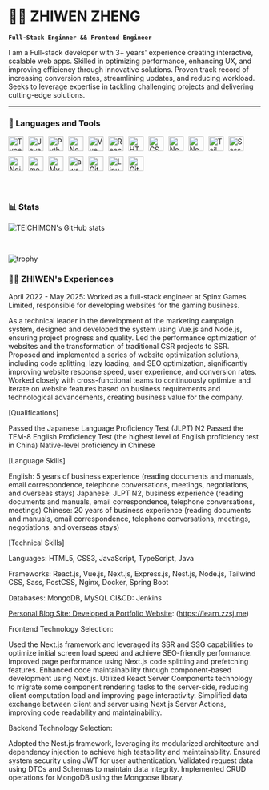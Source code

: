 # 🏄‍♂️ ZHIWEN ZHENG

**`Full-Stack Enginner && Frontend Engineer`**

I am a Full-stack developer with 3+ years' experience creating interactive, scalable web apps. Skilled in optimizing performance, enhancing UX, and improving efficiency through innovative solutions. Proven track record of increasing conversion rates, streamlining updates, and reducing workload. Seeks to leverage expertise in tackling challenging projects and delivering cutting-edge solutions.

---


### 🧰 Languages and Tools

<div style="display: flex; flex-wrap: wrap; gap: 10px; margin-bottom: 20px;">
  <img alt="TypeScript" width="30px" src="https://cdn.jsdelivr.net/gh/devicons/devicon/icons/typescript/typescript-plain.svg" />
  <img alt="JavaScript" width="30px" src="https://cdn.jsdelivr.net/gh/devicons/devicon/icons/javascript/javascript-plain.svg" />
  <img alt="Python" width="30px" src="https://cdn.jsdelivr.net/gh/devicons/devicon/icons/python/python-original.svg" />
  <img alt="NodeJS" width="30px" src="https://cdn.jsdelivr.net/gh/devicons/devicon/icons/nodejs/nodejs-original.svg" />
  <img alt="Vue" width="30px" src="https://cdn.jsdelivr.net/gh/devicons/devicon/icons/vuejs/vuejs-original.svg" />
  <img alt="React" width="30px" src="https://cdn.jsdelivr.net/gh/devicons/devicon/icons/react/react-original.svg" />
  <img alt="HTML" width="30px" src="https://cdn.jsdelivr.net/gh/devicons/devicon/icons/html5/html5-plain.svg" />
  <img alt="CSS" width="30px" src="https://cdn.jsdelivr.net/gh/devicons/devicon/icons/css3/css3-plain.svg" />
  <img alt="NextJS" width="30px" src="https://cdn.jsdelivr.net/gh/devicons/devicon/icons/nextjs/nextjs-original.svg" />
  <img alt="NestJS" width="30px" src="https://cdn.jsdelivr.net/gh/devicons/devicon/icons/nestjs/nestjs-original.svg" />
  <img alt="TailwindCss" width="30px" src="https://cdn.jsdelivr.net/gh/devicons/devicon/icons/tailwindcss/tailwindcss-original.svg" />
  <img alt="Sass" width="30px" src="https://cdn.jsdelivr.net/gh/devicons/devicon/icons/sass/sass-original.svg" />
  <img alt="Nginx" width="30px" src="https://cdn.jsdelivr.net/gh/devicons/devicon/icons/nginx/nginx-original.svg" />
  <img alt="mongodb" width="30px" src="https://cdn.jsdelivr.net/gh/devicons/devicon/icons/mongodb/mongodb-original-wordmark.svg" />
  <img alt="Mysql" width="30px" src="https://cdn.jsdelivr.net/gh/devicons/devicon/icons/mysql/mysql-original-wordmark.svg" />
  <img alt="aws" width="30px" src="https://cdn.jsdelivr.net/gh/devicons/devicon/icons/amazonwebservices/amazonwebservices-original-wordmark.svg" />
  <img alt="Git" width="30px" src="https://cdn.jsdelivr.net/gh/devicons/devicon/icons/git/git-original.svg" />
  <img alt="Linux" width="30px" src="https://cdn.jsdelivr.net/gh/devicons/devicon/icons/linux/linux-original.svg" />
  <img alt="GitHub" width="30px" src="https://cdn.jsdelivr.net/gh/devicons/devicon/icons/github/github-original.svg" />
</div>

[//]: # (### 📺 Portfolio Website)

[//]: # ()
[//]: # (<!-- BEGIN YOUTUBE-CARDS -->)

[//]: # ([![A Complete Overview of DevOps]&#40;https://ytcards.demolab.com/?id=zG1cM9VSINg&title=A+Complete+Overview+of+DevOps&lang=en&timestamp=1712845830&background_color=%230d1117&title_color=%23ffffff&stats_color=%23dedede&max_title_lines=1&width=250&border_radius=5&duration=867 "A Complete Overview of DevOps"&#41;]&#40;https://www.youtube.com/watch?v=zG1cM9VSINg&#41;)

[//]: # ([![Win this RTX 4090 signed by Jensen Huang]&#40;https://ytcards.demolab.com/?id=VybxPh8Trls&title=Win+this+RTX+4090+signed+by+Jensen+Huang&lang=en&timestamp=1710538911&background_color=%230d1117&title_color=%23ffffff&stats_color=%23dedede&max_title_lines=1&width=250&border_radius=5&duration=50 "Win this RTX 4090 signed by Jensen Huang"&#41;]&#40;https://www.youtube.com/watch?v=VybxPh8Trls&#41;)

[//]: # ([![How Data Structures & Algorithms are Actually Used]&#40;https://ytcards.demolab.com/?id=ALPWOiUKIjY&title=How+Data+Structures+%26+Algorithms+are+Actually+Used&lang=en&timestamp=1710513900&background_color=%230d1117&title_color=%23ffffff&stats_color=%23dedede&max_title_lines=1&width=250&border_radius=5&duration=699 "How Data Structures & Algorithms are Actually Used"&#41;]&#40;https://www.youtube.com/watch?v=ALPWOiUKIjY&#41;)

[//]: # ([![The Biggest Issues I've Faced Web Scraping &#40;and how to fix them&#41;]&#40;https://ytcards.demolab.com/?id=vxk6YPRVg_o&title=The+Biggest+Issues+I%27ve+Faced+Web+Scraping+%28and+how+to+fix+them%29&lang=en&timestamp=1709917248&background_color=%230d1117&title_color=%23ffffff&stats_color=%23dedede&max_title_lines=1&width=250&border_radius=5&duration=903 "The Biggest Issues I've Faced Web Scraping &#40;and how to fix them&#41;"&#41;]&#40;https://www.youtube.com/watch?v=vxk6YPRVg_o&#41;)

[//]: # ([![The Data Structure You Use Matters a Lot]&#40;https://ytcards.demolab.com/?id=VpnZnFUHhIU&title=The+Data+Structure+You+Use+Matters+a+Lot&lang=en&timestamp=1707836432&background_color=%230d1117&title_color=%23ffffff&stats_color=%23dedede&max_title_lines=1&width=250&border_radius=5&duration=395 "The Data Structure You Use Matters a Lot"&#41;]&#40;https://www.youtube.com/watch?v=VpnZnFUHhIU&#41;)

[//]: # ([![Top Paying Companies for Software Engineers]&#40;https://ytcards.demolab.com/?id=cIvduLKs5uY&title=Top+Paying+Companies+for+Software+Engineers&lang=en&timestamp=1707058821&background_color=%230d1117&title_color=%23ffffff&stats_color=%23dedede&max_title_lines=1&width=250&border_radius=5&duration=32 "Top Paying Companies for Software Engineers"&#41;]&#40;https://www.youtube.com/watch?v=cIvduLKs5uY&#41;)

[//]: # (<!-- END YOUTUBE-CARDS -->)

[//]: # ([<img src="https://custom-icon-badges.demolab.com/badge/-Subscribe%20For%20More-red?style=for-the-badge&logo=video&logoColor=white"/>]&#40;https://www.youtube.com/c/fknight?sub_confirmation=1&#41;)

<br/>

### 📊 Stats

![TEICHIMON's GitHub stats](https://github-readme-stats.vercel.app/api?username=TEICHIMON)

<br/>

![trophy](https://github-profile-trophy.vercel.app/?username=TEICHIMON)

<div>
 <summary><h3>👨‍💻 ZHIWEN's Experiences</h3></summary>
April 2022 - May 2025: Worked as a full-stack engineer at Spinx Games Limited, responsible for developing websites for the gaming business.

As a technical leader in the development of the marketing campaign system, designed and developed the system using Vue.js and Node.js, ensuring project progress and quality.
Led the performance optimization of websites and the transformation of traditional CSR projects to SSR.
Proposed and implemented a series of website optimization solutions, including code splitting, lazy loading, and SEO optimization, significantly improving website response speed, user experience, and conversion rates.
Worked closely with cross-functional teams to continuously optimize and iterate on website features based on business requirements and technological advancements, creating business value for the company.

[Qualifications]

Passed the Japanese Language Proficiency Test (JLPT) N2
Passed the TEM-8 English Proficiency Test (the highest level of English proficiency test in China)
Native-level proficiency in Chinese

[Language Skills]

English: 5 years of business experience (reading documents and manuals, email correspondence, telephone conversations, meetings, negotiations, and overseas stays)
Japanese: JLPT N2, business experience (reading documents and manuals, email correspondence, telephone conversations, meetings)
Chinese: 20 years of business experience (reading documents and manuals, email correspondence, telephone conversations, meetings, negotiations, and overseas stays)

[Techn[]()ical Skills]

Languages: HTML5, CSS3, JavaScript, TypeScript, Java

Frameworks: React.js, Vue.js, Next.js, Express.js, Nest.js, Node.js, Tailwind CSS, Sass, PostCSS, Nginx, Docker, Spring Boot

Databases: MongoDB, MySQL
CI&CD: Jenkins 

[Personal Blog Site: Developed a Portfolio Website][website]: (https://learn.zzsj.me)

Frontend Technology Selection:

Used the Next.js framework and leveraged its SSR and SSG capabilities to optimize initial screen load speed and achieve SEO-friendly performance.
Improved page performance using Next.js code splitting and prefetching features.
Enhanced code maintainability through component-based development using Next.js.
Utilized React Server Components technology to migrate some component rendering tasks to the server-side, reducing client computation load and improving page interactivity.
Simplified data exchange between client and server using Next.js Server Actions, improving code readability and maintainability.

Backend Technology Selection:

Adopted the Nest.js framework, leveraging its modularized architecture and dependency injection to achieve high testability and maintainability.
Ensured system security using JWT for user authentication.
Validated request data using DTOs and Schemas to maintain data integrity.
Implemented CRUD operations for MongoDB using the Mongoose library.

[website]: https://learn.zzsj.me
</div>

